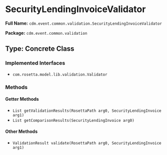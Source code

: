# SecurityLendingInvoiceValidator

**Full Name:** `cdm.event.common.validation.SecurityLendingInvoiceValidator`

**Package:** `cdm.event.common.validation`

## Type: Concrete Class

### Implemented Interfaces

- `com.rosetta.model.lib.validation.Validator`

### Methods

#### Getter Methods

- `List getValidationResults(RosettaPath arg0, SecurityLendingInvoice arg1)`
- `List getComparisonResults(SecurityLendingInvoice arg0)`

#### Other Methods

- `ValidationResult validate(RosettaPath arg0, SecurityLendingInvoice arg1)`

